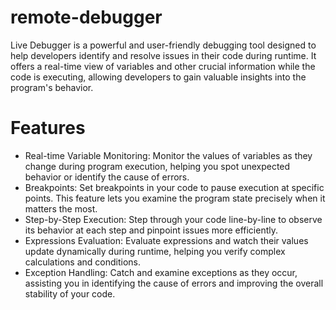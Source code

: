 # remote-debugger
Live Debugger is a powerful and user-friendly debugging tool designed to help developers identify and resolve issues in their code during runtime. It offers a real-time view of variables and other crucial information while the code is executing, allowing developers to gain valuable insights into the program's behavior.
# Features
* Real-time Variable Monitoring: Monitor the values of variables as they change during program execution, helping you spot unexpected behavior or identify the cause of errors.
* Breakpoints: Set breakpoints in your code to pause execution at specific points. This feature lets you examine the program state precisely when it matters the most.
* Step-by-Step Execution: Step through your code line-by-line to observe its behavior at each step and pinpoint issues more efficiently.
* Expressions Evaluation: Evaluate expressions and watch their values update dynamically during runtime, helping you verify complex calculations and conditions.
* Exception Handling: Catch and examine exceptions as they occur, assisting you in identifying the cause of errors and improving the overall stability of your code.
